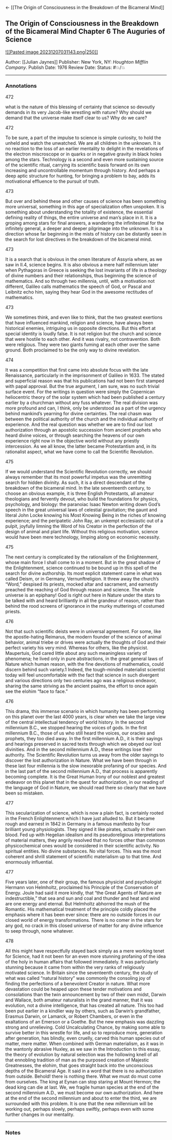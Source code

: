 <- [[The Origin of Consciousness in the Breakdown of the Bicameral Mind]]

## The Origin of Consciousness in the Breakdown of the Bicameral Mind Chapter 6 The Auguries of Science

[ ![[Pasted image 20231207031143.png|250]] ](https://www.amazon.com/Origin-Consciousness-Breakdown-Bicameral-Mind/dp/0618057072/ref=mp_s_a_1_1?crid=A9EE80SLNFSA&keywords=julian+jaynes&qid=1697055691&sprefix=julian+janes%2Caps%2C130&sr=8-1)

Author: [[Julian Jaynes]]
Publisher: New York, NY: _Houghton Mifflin Company_.
Publish Date: 1976
Review Date:
Status: #💥/💥

___

### Annotations

472

what is the nature of this blessing of certainty that science so devoutly demands in its very Jacob-like wrestling with nature? Why should we demand that the universe make itself clear to us? Why do we care?

472

To be sure, a part of the impulse to science is simple curiosity, to hold the unheld and watch the unwatched. We are all children in the unknown. It is no reaction to the loss of an earlier mentality to delight in the revelations of the electron miscroscope or in quarks or in negative gravity in black holes among the stars. Technology is a second and even more sustaining source of the scientific ritual, carrying its scientific basis forward on its own increasing and uncontrollable momentum through history. And perhaps a deep aptic structure for hunting, for bringing a problem to bay, adds its motivational effluence to the pursuit of truth.

473

But over and behind these and other causes of science has been something more universal, something in this age of specialization often unspoken. It is something about understanding the totality of existence, the essential defining reality of things, the entire universe and man’s place in it. It is a groping among stars for final answers, a wandering the infinitesimal for the infinitely general, a deeper and deeper pilgrimage into the unknown. It is a direction whose far beginning in the mists of history can be distantly seen in the search for lost directives in the breakdown of the bicameral mind.

473

It is a search that is obvious in the omen literature of Assyria where, as we saw in II.4, science begins. It is also obvious a mere half millennium later when Pythagoras in Greece is seeking the lost invariants of life in a theology of divine numbers and their relationships, thus beginning the science of mathematics. And so through two millennia, until, with a motivation not different, Galileo calls mathematics the speech of God, or Pascal and Leibnitz echo him, saying they hear God in the awesome rectitudes of mathematics.

473

We sometimes think, and even like to think, that the two greatest exertions that have influenced mankind, religion and science, have always been historical enemies, intriguing us in opposite directions. But this effort at special identity is loudly false. It is not religion but the church and science that were hostile to each other. And it was rivalry, not contravention. Both were religious. They were two giants fuming at each other over the same ground. Both proclaimed to be the only way to divine revelation.

474

It was a competition that first came into absolute focus with the late Renaissance, particularly in the imprisonment of Galileo in 1633. The stated and superficial reason was that his publications had not been first stamped with papal approval. But the true argument, I am sure, was no such trivial surface event. For the writings in question were simply the Copernican heliocentric theory of the solar system which had been published a century earlier by a churchman without any fuss whatever. The real division was more profound and can, I think, only be understood as a part of the urgency behind mankind’s yearning for divine certainties. The real chasm was between the political authority of the church and the individual authority of experience. And the real question was whether we are to find our lost authorization through an apostolic succession from ancient prophets who heard divine voices, or through searching the heavens of our own experience right now in the objective world without any priestly intercession. As we all know, the latter became Protestantism and, in its rationalist aspect, what we have come to call the Scientific Revolution.

475

If we would understand the Scientific Revolution correctly, we should always remember that its most powerful impetus was the unremitting search for hidden divinity. As such, it is a direct descendant of the breakdown of the bicameral mind. In the late seventeenth century, to choose an obvious example, it is three English Protestants, all amateur theologians and fervently devout, who build the foundations for physics, psychology, and biology: the paranoiac Isaac Newton writing down God’s speech in the great universal laws of celestial gravitation; the gaunt and literal John Locke knowing his Most Knowing Being in the riches of knowing experience; and the peripatetic John Ray, an unkempt ecclesiastic out of a pulpit, joyfully limning the Word of his Creator in the perfection of the design of animal and plant life. Without this religious motivation, science would have been mere technology, limping along on economic necessity.

475

The next century is complicated by the rationalism of the Enlightenment, whose main force I shall come to in a moment. But in the great shadow of the Enlightenment, science continued to be bound up in this spell of the search for divine authorship. Its most explicit statement came in what was called Deism, or in Germany, Vernunftreligion. It threw away the church’s “Word,” despised its priests, mocked altar and sacrament, and earnestly preached the reaching of God through reason and science. The whole universe is an epiphany! God is right out here in Nature under the stars to be talked with and heard brilliantly in all the grandeur of reason, rather than behind the rood screens of ignorance in the murky mutterings of costumed priests.

476

Not that such scientific deists were in universal agreement. For some, like the apostle-hating Reimarus, the modern founder of the science of animal behavior, animal triebe or drives were actually the thoughts of God and their perfect variety his very mind. Whereas for others, like the physicist. Maupertuis, God cared little about any such meaningless variety of phenomena; he lived only in pure abstractions, in the great general laws of Nature which human reason, with the fine devotions of mathematics, could discern behind such variety.1 Indeed, the tough-minded materialist scientist today will feel uncomfortable with the fact that science in such divergent and various directions only two centuries ago was a religious endeavor, sharing the same striving as the ancient psalms, the effort to once again see the elohim “face to face.”

476

This drama, this immense scenario in which humanity has been performing on this planet over the last 4000 years, is clear when we take the large view of the central intellectual tendency of world history. In the second millennium B.C., we stopped hearing the voices of gods. In the first millennium B.C., those of us who still heard the voices, our oracles and prophets, they too died away. In the first millennium A.D., it is their sayings and hearings preserved in sacred texts through which we obeyed our lost divinities. And in the second millennium A.D., these writings lose their authority. The Scientific Revolution turns us away from the older sayings to discover the lost authorization in Nature. What we have been through in these last four millennia is the slow inexorable profaning of our species. And in the last part of the second millennium A.D., that process is apparently becoming complete. It is the Great Human Irony of our noblest and greatest endeavor on this planet that in the quest for authorization, in our reading of the language of God in Nature, we should read there so clearly that we have been so mistaken.

477

This secularization of science, which is now a plain fact, is certainly rooted in the French Enlightenment which I have just alluded to. But it became rough and earnest in 1842 in Germany in a famous manifesto by four brilliant young physiologists. They signed it like pirates, actually in their own blood. Fed up with Hegelian idealism and its pseudoreligious interpretations of material matters, they angrily resolved that no forces other than common physicochemical ones would be considered in their scientific activity. No spiritual entities. No divine substances. No vital forces. This was the most coherent and shrill statement of scientific materialism up to that time. And enormously influential.

477

Five years later, one of their group, the famous physicist and psychologist Hermann von Helmholtz, proclaimed his Principle of the Conservation of Energy. Joule had said it more kindly, that “the Great Agents of Nature are indestructible,” that sea and sun and coal and thunder and heat and wind are one energy and eternal. But Helmholtz abhorred the mush of the Romantic. His mathematical treatment of the principle coldly placed the emphasis where it has been ever since: there are no outside forces in our closed world of energy transformations. There is no comer in the stars for any god, no crack in this closed universe of matter for any divine influence to seep through, none whatever.

478

All this might have respectfully stayed back simply as a mere working tenet for Science, had it not been for an even more stunning profaning of the idea of the holy in human affairs that followed immediately. It was particularly stunning because it came from within the very ranks of religiously motivated science. In Britain since the seventeenth century, the study of what was called “natural history” was commonly the consoling joy of finding the perfections of a benevolent Creator in nature. What more devastation could be heaped upon these tender motivations and consolations than the twin announcement by two of their own midst, Darwin and Wallace, both amateur naturalists in the grand manner, that it was evolution, not a divine intelligence, that has created all nature. This too had been put earlier in a kindlier way by others, such as Darwin’s grandfather, Erasmus Darwin, or Lamarck, or Robert Chambers, or even in the exaltations of an Emerson or a Goethe. But the new emphasis was dazzling strong and unrelieving. Cold Uncalculating Chance, by making some able to survive better in this wrestle for life, and so to reproduce more, generation after generation, has blindly, even cruelly, carved this human species out of matter, mere matter. When combined with German materialism, as it was in the wantonly abrasive Huxley, as we saw in the Introduction to this essay, the theory of evolution by natural selection was the hollowing knell of all that ennobling tradition of man as the purposed creation of Majestic Greatnesses, the elohim, that goes straight back into the unconscious depths of the Bicameral Age. It said in a word that there is no authorization from outside. Behold! there is nothing there. What we must do must come from ourselves. The king at Eynan can stop staring at Mount Hermon; the dead king can die at last. We, we fragile human species at the end of the second millennium A.D., we must become our own authorization. And here at the end of the second millennium and about to enter the third, we are surrounded with this problem. It is one that the new millennium will be working out, perhaps slowly, perhaps swiftly, perhaps even with some further changes in our mentality.

___

### Notes

